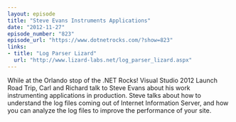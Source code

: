 ```yaml
---
layout: episode
title: "Steve Evans Instruments Applications"
date: "2012-11-27"
episode_number: "823"
episode_url: "https://www.dotnetrocks.com/?show=823"
links:
- title: "Log Parser Lizard"
  url: "http://www.lizard-labs.net/log_parser_lizard.aspx"
---
```


While at the Orlando stop of the .NET Rocks! Visual Studio 2012 Launch Road Trip, Carl and Richard talk to Steve Evans about his work instrumenting applications in production. Steve talks about how to understand the log files coming out of Internet Information Server, and how you can analyze the log files to improve the performance of your site.
